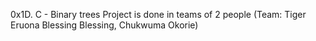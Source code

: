 0x1D. C - Binary trees
Project is done in teams of 2 people (Team: Tiger Eruona Blessing Blessing, Chukwuma Okorie)

